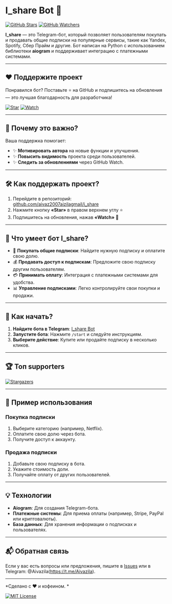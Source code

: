 # I_share Bot 🤖

[![GitHub Stars](https://img.shields.io/github/stars/aivaz2007aizilagmail/i_share?style=for-the-badge&logo=github&color=yellow)](https://github.com/aivaz2007aizilagmail/i_share/stargazers)
[![GitHub Watchers](https://img.shields.io/github/watchers/aivaz2007aizilagmail/i_share?style=for-the-badge&logo=github&color=blue)](https://github.com/aivaz2007aizilagmail/i_share/subscriptions)

**I_share** — это Telegram-бот, который позволяет пользователям покупать и продавать общие подписки на популярные сервисы, такие как Yandex, Spotify, Сбер Прайм и другие. Бот написан на Python с использованием библиотеки **aiogram** и поддерживает интеграцию с платежными системами.

---

## ❤️ Поддержите проект

Понравился бот? Поставьте ⭐ на GitHub и подпишитесь на обновления — это лучшая благодарность для разработчика!

[![Star](https://img.shields.io/badge/-⭐%20Star%20the%20Repo-yellow)](https://github.com/aivaz2007aizilagmail/i_share/stargazers)
[![Watch](https://img.shields.io/badge/-👀%20Watch%20Updates-blue)](https://github.com/aivaz2007aizilagmail/i_share/subscriptions)

---

## 🌟 Почему это важно?

Ваша поддержка помогает:
- ✨ **Мотивировать автора** на новые функции и улучшения.
- ✨ **Повысить видимость** проекта среди пользователей.
- ✨ **Следить за обновлениями** через GitHub Watch.

---

## 🛠️ Как поддержать проект?

1. Перейдите в репозиторий:  
   [github.com/aivaz2007aizilagmail/i_share](https://github.com/aivaz2007aizilagmail/i_share)
2. Нажмите кнопку **«Star»** в правом верхнем углу ⭐
3. Подпишитесь на обновления, нажав **«Watch»** 👀

---

## 🤖 Что умеет бот I_share?

- 🛒 **Покупать общие подписки**: Найдите нужную подписку и оплатите свою долю.
- 💰 **Продавать доступ к подпискам**: Предложите свою подписку другим пользователям.
- 💳 **Принимать оплату**: Интеграция с платежными системами для удобства.
- 📊 **Управление подписками**: Легко контролируйте свои покупки и продажи.

---

## 🚀 Как начать?

1. **Найдите бота в Telegram**: [I_share Bot](https://t.me/I_Share_bot)
2. **Запустите бота**: Нажмите `/start` и следуйте инструкциям.
3. **Выберите действие**: Купите или продайте подписку в несколько кликов.

---

## 🏆 Топ supporters

[![Stargazers](https://contrib.rocks/image?repo=aivaz2007aizilagmail/i_share)](https://github.com/aivaz2007aizilagmail/i_share/graphs/contributors)

---

## 📝 Пример использования

### Покупка подписки
1. Выберите категорию (например, Netflix).
2. Оплатите свою долю через бота.
3. Получите доступ к аккаунту.

### Продажа подписки
1. Добавьте свою подписку в бота.
2. Укажите стоимость доли.
3. Получайте оплату от других пользователей.

---

## 💡 Технологии

- **Aiogram**: Для создания Telegram-бота.
- **Платежные системы**: Для приема оплаты (например, Stripe, PayPal или криптовалюты).
- **База данных**: Для хранения информации о подписках и пользователях.

---

## 📬 Обратная связь

Если у вас есть вопросы или предложения, пишите в [Issues](https://github.com/aivaz2007aizilagmail/i_share/issues) или в Telegram: @Aivazila(https://t.me/Aivazila).

---

*Сделано с ❤️ и кофеином. *

[![MIT License](https://img.shields.io/badge/License-MIT-green.svg)](https://choosealicense.com/licenses/mit/)
